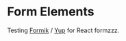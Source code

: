 # Form Elements

Testing [Formik](https://github.com/jaredpalmer/formik#field-) / [Yup](https://github.com/jquense/yup) for React formzzz.
